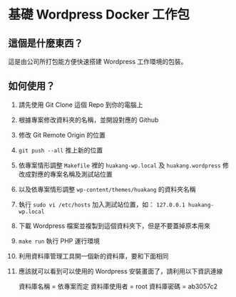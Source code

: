 # 基礎 Wordpress Docker 工作包

## 這個是什麼東西？

這是由公司所打包能方便快速搭建 Wordpress 工作環境的包裝。

## 如何使用？

1. 請先使用 Git Clone 這個 Repo 到你的電腦上
2. 根據專案修改資料夾的名稱，並開設對應的 Github
3. 修改 Git Remote Origin 的位置
4. `git push --all` 推上新的位置
5. 依專案情形調整 `Makefile` 裡的 `huakang-wp.local` 及 `huakang.wordpress` 修改成對應的專案名稱及測試站位置
6. 以及依專案情形調整 `wp-content/themes/huakang` 的資料夾名稱
7. 執行 `sudo vi /etc/hosts` 加入測試站位置，如： `127.0.0.1 huakang-wp.local`
8. 下載 Wordpress 檔案並複製到這個資料夾下，但是不要蓋掉原本用來
9. `make run` 執行 PHP 運行環境
10. 利用資料庫管理工具開一個新的資料庫，要和下面相同
11. 應該就可以看到可以使用的 Wordpress 安裝畫面了，請利用以下資訊連線

    資料庫名稱 = 依專案而定
    資料庫使用者 = root
    資料庫密碼 = ab3057c2

